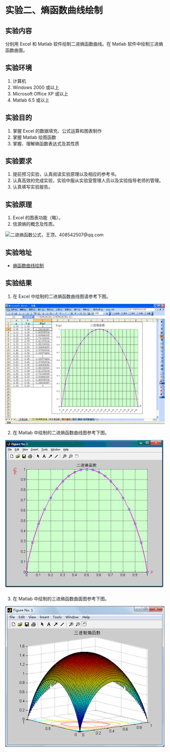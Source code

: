 # 实验二、熵函数曲线绘制

## 实验内容

分别用 Excel 和 Matlab 软件绘制二进熵函数曲线。在 Matlab 软件中绘制三进熵函数曲面。

## 实验环境

1. 计算机
2. Windows 2000 或以上
3. Microsoft Office XP 或以上
4. Matlab 6.5 或以上

## 实验目的

1. 掌握 Excel 的数据填充、公式运算和图表制作
2. 掌握 Matlab 绘图函数
3. 掌握、理解熵函数表达式及其性质

## 实验要求

1. 提前预习实验，认真阅读实验原理以及相应的参考书。
2. 认真高效的完成实验，实验中服从实验室管理人员以及实验指导老师的管理。
3. 认真填写实验报告。

## 实验原理

1. Excel 的图表功能（略）。
2. 信源熵的概念及性质。

  ![二进熵函数公式，王顶，408542507@qq.com](images/lab02-04.png)

## 实验地址

- [熵函数曲线绘制](https://info-lab.wangding.in/labs/lab02.html)

## 实验结果

1. 在 Excel 中绘制的二进熵函数曲线图请参考下图。

  ![二进熵函数曲线 Excel 绘制，王顶，408542507@qq.com](images/lab02-01.png)

2. 在 Matlab 中绘制的二进熵函数曲线图参考下图。

  ![二进熵函数曲线 Matlab 绘制，王顶，408542507@qq.com](images/lab02-02.png)

3. 在  Matlab 中绘制的三进熵函数曲面图参考下图。

  ![三进熵函数曲面 Matlab 绘制，王顶，408542507@qq.com](images/lab02-03.png)
